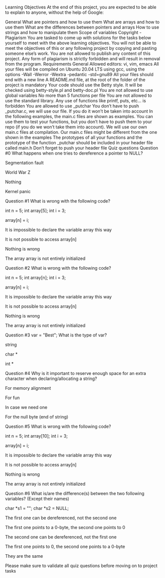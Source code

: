 
Learning Objectives
At the end of this project, you are expected to be able to explain to anyone, without the help of Google:

General
What are pointers and how to use them
What are arrays and how to use them
What are the differences between pointers and arrays
How to use strings and how to manipulate them
Scope of variables
Copyright - Plagiarism
You are tasked to come up with solutions for the tasks below yourself to meet with the above learning objectives.
You will not be able to meet the objectives of this or any following project by copying and pasting someone else’s work.
You are not allowed to publish any content of this project.
Any form of plagiarism is strictly forbidden and will result in removal from the program.
Requirements
General
Allowed editors: vi, vim, emacs
All your files will be compiled on Ubuntu 20.04 LTS using gcc, using the options -Wall -Werror -Wextra -pedantic -std=gnu89
All your files should end with a new line
A README.md file, at the root of the folder of the project is mandatory
Your code should use the Betty style. It will be checked using betty-style.pl and betty-doc.pl
You are not allowed to use global variables
No more than 5 functions per file
You are not allowed to use the standard library. Any use of functions like printf, puts, etc… is forbidden
You are allowed to use _putchar
You don’t have to push _putchar.c, we will use our file. If you do it won’t be taken into account
In the following examples, the main.c files are shown as examples. You can use them to test your functions, but you don’t have to push them to your repo (if you do we won’t take them into account). We will use our own main.c files at compilation. Our main.c files might be different from the one shown in the examples
The prototypes of all your functions and the prototype of the function _putchar should be included in your header file called main.h
Don’t forget to push your header file
Quiz questions
Question #0
What happens when one tries to dereference a pointer to NULL?


Segmentation fault


World War Z


Nothing


Kernel panic

Question #1
What is wrong with the following code?

int n = 5;
int array[5];
int i = 3;

array[n] = i;

It is impossible to declare the variable array this way


It is not possible to access array[n]


Nothing is wrong


The array array is not entirely initialized

Question #2
What is wrong with the following code?

int n = 5;
int array[n];
int i = 3;

array[n] = i;

It is impossible to declare the variable array this way


It is not possible to access array[n]


Nothing is wrong


The array array is not entirely initialized

Question #3
var = "Best";
What is the type of var?


string


char *


int *

Question #4
Why is it important to reserve enough space for an extra character when declaring/allocating a string?


For memory alignment


For fun


In case we need one


For the null byte (end of string)

Question #5
What is wrong with the following code?

int n = 5;
int array[10];
int i = 3;

array[n] = i;

It is impossible to declare the variable array this way


It is not possible to access array[n]


Nothing is wrong


The array array is not entirely initialized

Question #6
What is/are the difference(s) between the two following variables? (Except their names)

char *s1 = "";
char *s2 = NULL;

The first one can be dereferenced, not the second one


The first one points to a 0-byte, the second one points to 0


The second one can be dereferenced, not the first one


The first one points to 0, the second one points to a 0-byte


They are the same

Please make sure to validate all quiz questions before moving on to project tasks

